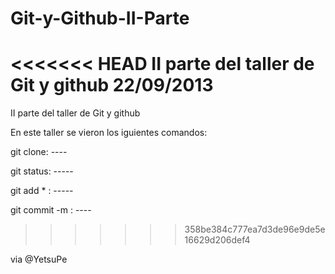 Git-y-Github-II-Parte
=====================

<<<<<<< HEAD
II parte del taller de Git y github 22/09/2013
=======
II parte del taller de Git y github 

En este taller se vieron los iguientes comandos:

git clone: ----

git status: -----

git add * : -----

git commit -m : ----
>>>>>>> 358be384c777ea7d3de96e9de5e16629d206def4

via @YetsuPe